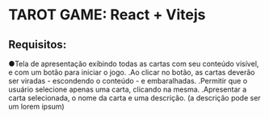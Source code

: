 # TAROT GAME: React + Vitejs

## Requisitos:

&#9679;Tela de apresentação exibindo todas as cartas com seu conteúdo visível, e com um botão para iniciar o jogo.
.Ao clicar no botão, as cartas deverão ser viradas - escondendo o conteúdo - e embaralhadas.
.Permitir que o usuário selecione apenas uma carta, clicando na mesma.
.Apresentar a carta selecionada, o nome da carta e uma descrição. (a descrição pode ser um lorem ipsum)




